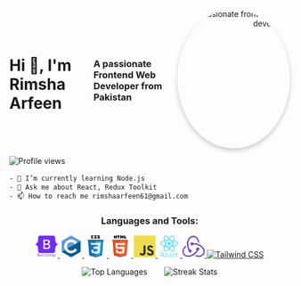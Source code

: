 <div align="left" style="display: flex; align-items: center; justify-content: center; gap: 20px;"width:60%;">
<h1 align="left"  style="width:60%;">Hi 👋, I'm Rimsha Arfeen</h1>
<h3 align="left" style="width:60%;">A passionate Frontend Web Developer from Pakistan</h3>
  <div align="right" style="width:40%;" >
    <img align="right" src="https://images.unsplash.com/photo-1607705703571-c5a8695f18f6?q=80&w=1470&auto=format&fit=crop&ixlib=rb-4.0.3&ixid=M3wxMjA3fDB8MHxwaG90by1wYWdlfHx8fGVufDB8fHx8fA%3D%3D" alt="A passionate frontend web developer" width="250" height="250" style="border-radius: 50%; box-shadow: 0 4px 8px rgba(0, 0, 0, 0.2);" />
  </div>

  </div>
  
<div align="left">
  <div style="text-align: left;">
    <p align="left"> 
      <img src="https://komarev.com/ghpvc/?username=rimshaarfeen&label=Profile%20views&color=0e75b6&style=flat" alt="Profile views" /> 
    </p>
    
    - 🌱 I’m currently learning Node.js
    - 💬 Ask me about React, Redux Toolkit
    - 📫 How to reach me rimshaarfeen61@gmail.com
  </div>

</div>

  <!-- 
<h3 align="center">Connect with me:</h3>
<p align="center">
  Social media icons here
</p>
  -->

<h3 align="center">Languages and Tools:</h3>
<p align="center"> 
  <a href="https://getbootstrap.com" target="_blank" rel="noreferrer"> 
    <img src="https://raw.githubusercontent.com/devicons/devicon/master/icons/bootstrap/bootstrap-plain-wordmark.svg" alt="Bootstrap" width="40" height="40"/> 
  </a> 
  <a href="https://www.cprogramming.com/" target="_blank" rel="noreferrer"> 
    <img src="https://raw.githubusercontent.com/devicons/devicon/master/icons/c/c-original.svg" alt="C" width="40" height="40"/> 
  </a> 
  <a href="https://www.w3schools.com/css/" target="_blank" rel="noreferrer"> 
    <img src="https://raw.githubusercontent.com/devicons/devicon/master/icons/css3/css3-original-wordmark.svg" alt="CSS3" width="40" height="40"/> 
  </a> 
  <a href="https://www.w3.org/html/" target="_blank" rel="noreferrer"> 
    <img src="https://raw.githubusercontent.com/devicons/devicon/master/icons/html5/html5-original-wordmark.svg" alt="HTML5" width="40" height="40"/> 
  </a> 
  <a href="https://developer.mozilla.org/en-US/docs/Web/JavaScript" target="_blank" rel="noreferrer"> 
    <img src="https://raw.githubusercontent.com/devicons/devicon/master/icons/javascript/javascript-original.svg" alt="JavaScript" width="40" height="40"/> 
  </a> 
  <a href="https://reactjs.org/" target="_blank" rel="noreferrer"> 
    <img src="https://raw.githubusercontent.com/devicons/devicon/master/icons/react/react-original-wordmark.svg" alt="React" width="40" height="40"/> 
  </a> 
  <a href="https://redux.js.org" target="_blank" rel="noreferrer"> 
    <img src="https://raw.githubusercontent.com/devicons/devicon/master/icons/redux/redux-original.svg" alt="Redux" width="40" height="40"/> 
  </a> 
  <a href="https://tailwindcss.com/" target="_blank" rel="noreferrer"> 
    <img src="https://www.vectorlogo.zone/logos/tailwindcss/tailwindcss-icon.svg" alt="Tailwind CSS" width="40" height="40"/> 
  </a> 
</p>

<div align="center" style="display: flex; align-items: center; justify-content: center; gap: 20px;"width:100%;">
  <img src="https://github-readme-stats.vercel.app/api/top-langs?username=rimshaarfeen&show_icons=true&locale=en&layout=compact" alt="Top Languages" style="margin-right: 10px;" />
  <img src="https://github-readme-streak-stats.herokuapp.com/?user=rimshaarfeen" alt="Streak Stats" />
</div>
